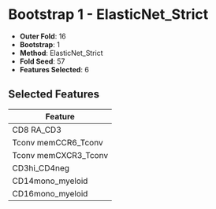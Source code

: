 # Bootstrap 1 - ElasticNet_Strict

- **Outer Fold**: 16
- **Bootstrap**: 1
- **Method**: ElasticNet_Strict
- **Fold Seed**: 57
- **Features Selected**: 6

## Selected Features

| Feature |
|---------|
| CD8 RA_CD3 |
| Tconv memCCR6_Tconv |
| Tconv memCXCR3_Tconv |
| CD3hi_CD4neg |
| CD14mono_myeloid |
| CD16mono_myeloid |
